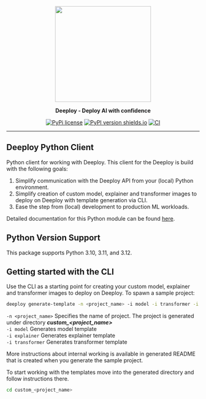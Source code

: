 <div align="center">

<a href="https://deeploy.ml"><img src="./docs/content/img/Logo%20(original).png" width="250px"></a>

**Deeploy - Deploy AI with confidence**

[![PyPi license](https://img.shields.io/pypi/l/deeploy.svg?color=blue)](https://img.shields.io/pypi/l/deeploy.svg?color=blue)
[![PyPI version shields.io](https://img.shields.io/pypi/v/deeploy.svg)](https://img.shields.io/pypi/v/deeploy.svg)
[![CI](https://gitlab.com/deeploy-ml/deeploy-python-client/badges/master/pipeline.svg)](https://gitlab.com/deeploy-ml/deeploy-python-client/pipelines)

</div>

---

## Deeploy Python Client

Python client for working with Deeploy. This client for the Deeploy is build with the following goals:

1. Simplify communication with the Deeploy API from your (local) Python environment.
2. Simplify creation of custom model, explainer and transformer images to deploy on Deeploy with template generation via CLI.
3. Ease the step from (local) development to production ML workloads.

Detailed documentation for this Python module can be found [here](https://docs.deeploy.ml/python-client/introduction).

## Python Version Support

This package supports Python 3.10, 3.11, and 3.12.

## Getting started with the CLI

Use the CLI as a starting point for creating your custom model, explainer and transformer images to deploy on Deeploy. To spawn a sample project:

```bash
deeploy generate-template -n <project_name> -i model -i transformer -i explainer
```

```-n <project_name>``` Specifies the name of project. The project is generated under directory ***custom_<project_name>***\
```-i model``` Generates model template \
```-i explainer``` Generates explainer template \
```-i transformer``` Generates transformer template

More instructions about internal working is available in generated README that is created when you generate the sample project.

To start working with the templates move into the generated directory and follow instructions there.

```bash
cd custom_<project_name>
```
